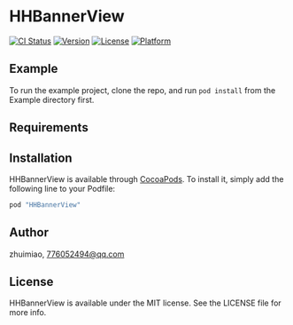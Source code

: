 # HHBannerView

[![CI Status](http://img.shields.io/travis/zhuimiao/HHBannerView.svg?style=flat)](https://travis-ci.org/zhuimiao/HHBannerView)
[![Version](https://img.shields.io/cocoapods/v/HHBannerView.svg?style=flat)](http://cocoapods.org/pods/HHBannerView)
[![License](https://img.shields.io/cocoapods/l/HHBannerView.svg?style=flat)](http://cocoapods.org/pods/HHBannerView)
[![Platform](https://img.shields.io/cocoapods/p/HHBannerView.svg?style=flat)](http://cocoapods.org/pods/HHBannerView)

## Example

To run the example project, clone the repo, and run `pod install` from the Example directory first.

## Requirements

## Installation

HHBannerView is available through [CocoaPods](http://cocoapods.org). To install
it, simply add the following line to your Podfile:

```ruby
pod "HHBannerView"
```

## Author

zhuimiao, 776052494@qq.com

## License

HHBannerView is available under the MIT license. See the LICENSE file for more info.
